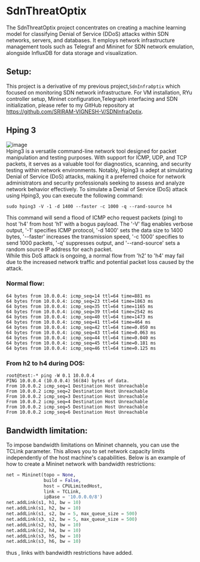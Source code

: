 # SdnThreatOptix
The SdnThreatOptix project concentrates on creating a machine learning model for classifying Denial of Service (DDoS) attacks within SDN networks, servers, and databases. It employs network infrastructure management tools such as Telegraf and Mininet for SDN network emulation, alongside InfluxDB for data storage and visualization.

## Setup:
This project is a derivative of my previous project,`SdnInfraOptix` which focused on monitoring SDN network infrastructure. For VM installation, RYu controller setup, Mininet configuration,Telegraph interfacing and SDN initialization, please refer to my GitHub repository at https://github.com/SRIRAM-VIGNESH-V/SDNInfraOptix.

## Hping 3
![image](https://github.com/SRIRAM-VIGNESH-V/SdnThreatOptix/assets/159048515/fc99e2cc-de44-46e5-aa1d-6e772ea9eb4e)<br>
Hping3 is a versatile command-line network tool designed for packet manipulation and testing purposes. With support for ICMP, UDP, and TCP packets, it serves as a valuable tool for diagnostics, scanning, and security testing within network environments. Notably, Hping3 is adept at simulating Denial of Service (DoS) attacks, making it a preferred choice for network administrators and security professionals seeking to assess and analyze network behavior effectively.
To simulate a Denial of Service (DoS) attack using Hping3, you can execute the following command:<br>
```
sudo hping3 -V -1 -d 1400 --faster -c 1000 -q --rand-source h4
```
This command will send a flood of ICMP echo request packets (ping) to host 'h4' from host 'h1' with a bogus payload. The '-V' flag enables verbose output, '-1' specifies ICMP protocol, '-d 1400' sets the data size to 1400 bytes, '--faster' increases the transmission speed, '-c 1000' specifies to send 1000 packets, '-q' suppresses output, and '--rand-source' sets a random source IP address for each packet.<br>
While this DoS attack is ongoing, a normal flow from 'h2' to 'h4' may fail due to the increased network traffic and potential packet loss caused by the attack.<br>
### Normal flow:<br>
```
64 bytes from 10.0.0.4: icmp_seq=14 ttl=64 time=881 ms
64 bytes from 10.0.0.4: icmp_seq=23 ttl=64 time=1863 ms
64 bytes from 10.0.0.4: icmp_seq=35 ttl=64 time=1165 ms
64 bytes from 10.0.0.4: icmp_seq=39 ttl=64 time=2542 ms
64 bytes from 10.0.0.4: icmp_seq=40 ttl=64 time=1473 ms
64 bytes from 10.0.0.4: icmp_seq=41 ttl=64 time=464 ms
64 bytes from 10.0.0.4: icmp_seq=42 ttl=64 time=0.050 ms
64 bytes from 10.0.0.4: icmp_seq=43 ttl=64 time=0.063 ms
64 bytes from 10.0.0.4: icmp_seq=44 ttl=64 time=0.040 ms
64 bytes from 10.0.0.4: icmp_seq=45 ttl=64 time=0.181 ms
64 bytes from 10.0.0.4: icmp_seq=46 ttl=64 time=0.125 ms
```
### From h2 to h4 during DOS:<br>
```
root@test:-* ping -W 0.1 10.0.0.4
PING 10.0.0.4 (10.0.0.4) 56(84) bytes of data.
From 10.0.0.2 icmp_seq=1 Destination Host Unreachable
From 10.0.0.2 icmp_seq=2 Destination Host Unreachable
From 10.0.0.2 icmp_seq=3 Destination Host Unreachable
From 10.0.0.2 icmp_seq=4 Destination Host Unreachable
From 10.0.0.2 icmp_seq=5 Destination Host Unreachable
From 10.0.0.2 icmp_seq=6 Destination Host Unreachable
```
## Bandwidth limitation: 
To impose bandwidth limitations on Mininet channels, you can use the TCLink parameter. This allows you to set network capacity limits independently of the host machine's capabilities. Below is an example of how to create a Mininet network with bandwidth restrictions:<br>
```python
net = Mininet(topo = None,
              build = False,
              host = CPULimitedHost,
              link = TCLink,
              ipBase = '10.0.0.0/8')
net.addLink(s1, h1, bw = 10)
net.addLink(s1, h2, bw = 10)
net.addLink(s1, s2, bw = 5, max_queue_size = 500)
net.addLink(s3, s2, bw = 5, max_queue_size = 500)
net.addLink(s2, h3, bw = 10)
net.addLink(s2, h4, bw = 10)
net.addLink(s3, h5, bw = 10)
net.addLink(s3, h6, bw = 10)
```
thus , links with bandwidth restrictions have added.









